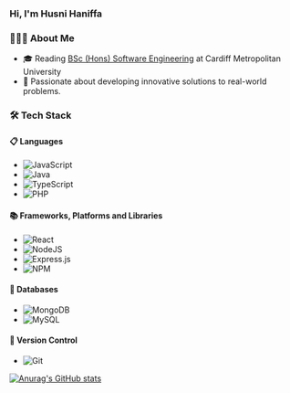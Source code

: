 ### Hi, I'm Husni Haniffa

### 👨🏻‍💻 About Me

- 🎓 Reading [BSc (Hons) Software Engineering](https://icbt.lk/courses/bsc-hons-software-engineering/) at Cardiff Metropolitan University
- 🤔 Passionate about developing innovative solutions to real-world problems.

### 🛠 Tech Stack

#### 📋 Languages
- ![JavaScript](https://img.shields.io/badge/javascript-%23323330.svg?style=for-the-badge&logo=javascript&logoColor=%23F7DF1E)
- ![Java](https://img.shields.io/badge/java-%23ED8B00.svg?style=for-the-badge&logo=openjdk&logoColor=white)
- ![TypeScript](https://img.shields.io/badge/typescript-%23007ACC.svg?style=for-the-badge&logo=typescript&logoColor=white)
- ![PHP](https://img.shields.io/badge/php-%23777BB4.svg?style=for-the-badge&logo=php&logoColor=white)

#### 📚 Frameworks, Platforms and Libraries
- ![React](https://img.shields.io/badge/react-%2320232a.svg?style=for-the-badge&logo=react&logoColor=%2361DAFB)
- ![NodeJS](https://img.shields.io/badge/node.js-6DA55F?style=for-the-badge&logo=node.js&logoColor=white)
- ![Express.js](https://img.shields.io/badge/express.js-%23404d59.svg?style=for-the-badge&logo=express&logoColor=%2361DAFB)
- ![NPM](https://img.shields.io/badge/NPM-%23CB3837.svg?style=for-the-badge&logo=npm&logoColor=white)

#### 💾 Databases
- ![MongoDB](https://img.shields.io/badge/MongoDB-%234ea94b.svg?style=for-the-badge&logo=mongodb&logoColor=white)
- ![MySQL](https://img.shields.io/badge/mysql-4479A1.svg?style=for-the-badge&logo=mysql&logoColor=white)

#### 📂 Version Control
- ![Git](https://img.shields.io/badge/git-%23F05033.svg?style=for-the-badge&logo=git&logoColor=white)

[![Anurag's GitHub stats](https://github-readme-stats.vercel.app/api?username=Husnixix)](https://github.com/anuraghazra/github-readme-stats)
